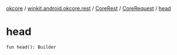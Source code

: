[okcore](../../../index.md) / [winkit.android.okcore.rest](../../index.md) / [CoreRest](../index.md) / [CoreRequest](index.md) / [head](./head.md)

# head

`fun head(): Builder`